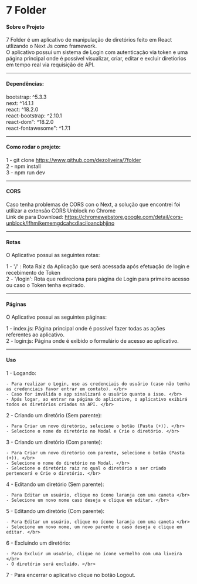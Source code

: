# 7 Folder
#### Sobre o Projeto
7 Folder é um aplicativo de manipulação de diretórios feito em React utlizando o Next Js como framework. </br> 
O aplicativo possui um sistema de Login com autenticação via token e uma página principal onde é possível visualizar, criar, editar e excluir diretíorios em tempo real via requisição de API.

------------
#### Dependências:
bootstrap: ^5.3.3 </br> 
next: ^14.1.1 </br> 
react: ^18.2.0 </br> 
react-bootstrap: ^2.10.1 </br> 
react-dom": ^18.2.0 </br> 
react-fontawesome": ^1.7.1

------------
#### Como rodar o projeto:
1 - git clone https://www.github.com/dezoliveira/7folder </br> 
2 - npm install </br> 
3 - npm run dev

------------
#### CORS
Caso tenha problemas de CORS con o Next, a solução que encontrei foi utilizar a extensão CORS Unblock no Chrome </br> 
Link de para Download: https://chromewebstore.google.com/detail/cors-unblock/lfhmikememgdcahcdlaciloancbhjino

------------
#### Rotas
O Aplicativo possui as seguintes rotas: </br>

1 - '/' : Rota Raiz da Aplicação que será acessada após efetuação de login e recebimento de Token </br> 
2 - '/login': Rota que redireciona para página de Login para primeiro acesso ou caso o Token tenha expirado.

------------
#### Páginas
O Aplicativo possui as seguintes páginas: </br> 

1 - index.js: Página principal onde é possível fazer todas as ações referentes ao aplicativo. </br>
2 - login:js: Página onde é exibido o formulário de acesso ao aplicativo.

------------
#### Uso
1 - Logando: </br>

    - Para realizar o Login, use as credenciais do usuário (caso não tenha as credenciais favor entrar em contato). </br>
    - Caso for inválida o app sinalizará o usuário quanto a isso. </br>
    - Após logar, ao entrar na página do aplicativo, o aplicativo exibirá todos os diretórios criados na API. </br>

2 - Criando um diretório (Sem parente): </br>

    - Para Criar um novo diretório, selecione o botão (Pasta (+)). </br>
    - Selecione o nome do diretório no Modal e Crie o diretório. </br>

3 - Criando um diretório (Com parente): </br>

    - Para Criar um novo diretório com parente, selecione o botão (Pasta (+)). </br>
    - Selecione o nome do diretório no Modal. </br>
    - Selecione o diretório raiz no qual o diretório a ser criado pertencerá e Crie o diretório. </br>

4 - Editando um diretório (Sem parente): </br>

    - Para Editar um usuário, clique no ícone laranja com uma caneta </br>
    - Selecione um novo nome caso deseja e clique em editar. </br>

5 - Editando um diretório (Com parente): </br>

    - Para Editar um usuário, clique no ícone laranja com uma caneta </br>
    - Selecione um novo nome, um novo parente e caso deseja e clique em editar. </br>

6 - Excluindo um diretório: </br>

    - Para Excluir um usuário, clique no ícone vermelho com uma lixeira </br>
    - O diretório será excluído. </br>

7 - Para encerrar o aplicativo clique no botão Logout. 